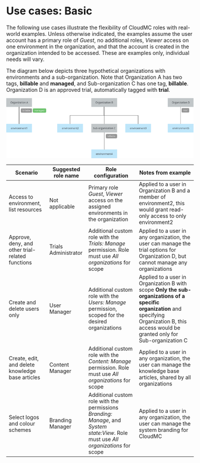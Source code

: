 # Use cases: Basic
The following use cases illustrate the flexibility of CloudMC roles with real-world examples.  Unless otherwise indicated, the examples assume the user account has a primary role of *Guest*, no additional roles,  *Viewer* access on one environment in the organization, and that the account is created in the organization intended to be accessed.  These are examples only, individual needs will vary.

The diagram below depicts three hypothetical organizations with environments and a sub-organization.  Note that Organization A has two tags, **billable** and **managed**, and Sub-organization C has one tag, **billable**.  Organization D is an approved trial, automatically tagged with **trial**.

![use cases diagram](../../assets/rbac-use-cases-trial-en.png)

| Scenario | Suggested role name | Role configuration | Notes from example |
| --- | --- | --- | --- |
| Access to environment, list resources | Not applicable | Primary role *Guest*, *Viewer* access on the assigned environments in the organization | Applied to a user in Organization B and a member of environment2, this would grant read-only access to only environment2 |
| Approve, deny, and other trial-related functions | Trials Administrator | Additional custom role with the *Trials: Manage* permission.  Role must use *All organizations* for scope | Applied to a user in any organization, the user can manage the trial options for Organization D, but cannot manage any organizations |
| Create and delete users only | User Manager | Additional custom role with the *Users: Manage* permission, scoped for the desired organizations | Applied to a user in Organization B with scope **Only the sub-organizations of a specific organization** and specifying Organization B, this access would be granted only for Sub-organization C |
| Create, edit, and delete knowledge base articles | Content Manager | Additional custom role with the *Content: Manage* permission.  Role must use *All organizations* for scope | Applied to a user in any organization, the user can manage the knowledge base articles, shared by all organizations |
| Select logos and colour schemes | Branding Manager | Additional custom role with the permissions *Branding: Manage*, and *System state:View*. Role must use *All organizations* for scope | Applied to a user in any organization, the user can manage the system branding for CloudMC |
